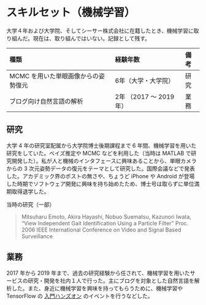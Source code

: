 # スキルセット（機械学習）

大学４年および大学院、そしてシーサー株式会社に在籍したとき、機械学習に取り組んだ。現在は、取り組んではいない。記録として残す。

| 種類 | 経験年数 | 備考 |
| :-- | :-- | :-- |
| MCMC を用いた単眼画像からの姿勢復元 | 6年（大学・大学院）| 研究 |
| ブログ向け自然言語の解析 | 2年 （2017 〜 2019年）| 業務 |

## 研究

大学 4 年の研究室配属から大学院博士後期課程まで 6 年間、機械学習を用いた研究をしていた。ベイズ推定や MCMC などを利用した（当時は MATLAB で研究開発した）。私が人と機械のインタフェースに興味あることから、単眼カメラからの 3 次元姿勢データの復元をテーマとして研究した。国際会議などで発表した。アカデミック界のポストの無さや、ちょうど iPhone や Android が登場した時期でソフトウェア開発に興味を持ち始めたため、博士号は取らずに単位満期取得退学した。
  
当時の研究（一部）

>Mitsuharu Emoto, Akira Hayashi, Nobuo Suematsu, Kazunori Iwata, “View Independent Gait Identification Using a Particle Filter” Proc. 2006 IEEE International Conference on Video and Signal Based Surveillance

## 業務

2017 年から 2019 年まで、過去の研究経験から任されて、機械学習を用いたサービスの研究・開発を社内１人で行った。主にブログを対象とした自然言語を解析した。また、身近に機械学習を興味を持ってもらうために、機械学習や TensorFlow の [入門ハンズオン](https://github.com/mitsuharu/tensorflow_handson) のイベントを行うなどした。
